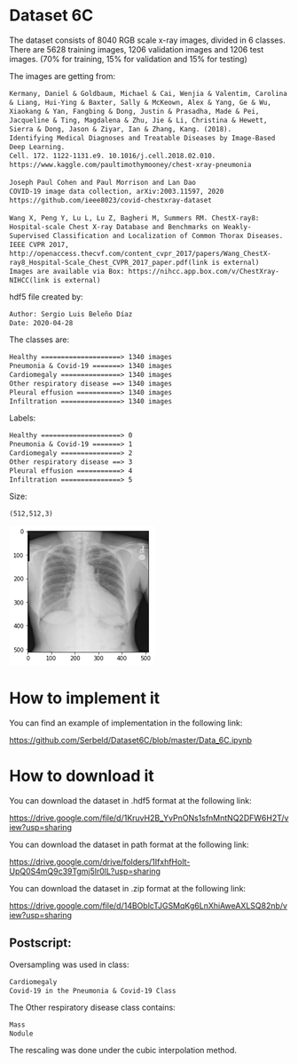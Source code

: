 # Dataset 6C

The dataset consists of 8040 RGB scale x-ray images, divided in 6 classes. There are 5628 training images, 1206 validation images and 1206 test images. (70% for training, 15% for validation and 15% for testing)

The images are getting from:

    Kermany, Daniel & Goldbaum, Michael & Cai, Wenjia & Valentim, Carolina & Liang, Hui-Ying & Baxter, Sally & McKeown, Alex & Yang, Ge & Wu, Xiaokang & Yan, Fangbing & Dong, Justin & Prasadha, Made & Pei, Jacqueline & Ting, Magdalena & Zhu, Jie & Li, Christina & Hewett, Sierra & Dong, Jason & Ziyar, Ian & Zhang, Kang. (2018). 
    Identifying Medical Diagnoses and Treatable Diseases by Image-Based Deep Learning. 
    Cell. 172. 1122-1131.e9. 10.1016/j.cell.2018.02.010. 
    https://www.kaggle.com/paultimothymooney/chest-xray-pneumonia 
    
    Joseph Paul Cohen and Paul Morrison and Lan Dao
    COVID-19 image data collection, arXiv:2003.11597, 2020
    https://github.com/ieee8023/covid-chestxray-dataset
    
    Wang X, Peng Y, Lu L, Lu Z, Bagheri M, Summers RM. ChestX-ray8: Hospital-scale Chest X-ray Database and Benchmarks on Weakly-Supervised Classification and Localization of Common Thorax Diseases. IEEE CVPR 2017, http://openaccess.thecvf.com/content_cvpr_2017/papers/Wang_ChestX-ray8_Hospital-Scale_Chest_CVPR_2017_paper.pdf(link is external)
    Images are available via Box: https://nihcc.app.box.com/v/ChestXray-NIHCC(link is external)

hdf5 file created by:

    Author: Sergio Luis Beleño Díaz
    Date: 2020-04-28

The classes are:

    Healthy ====================> 1340 images
    Pneumonia & Covid-19 =======> 1340 images
    Cardiomegaly ===============> 1340 images
    Other respiratory disease ==> 1340 images
    Pleural effusion ===========> 1340 images
    Infiltration ===============> 1340 images
    
Labels:

    Healthy ====================> 0
    Pneumonia & Covid-19 =======> 1
    Cardiomegaly ===============> 2
    Other respiratory disease ==> 3
    Pleural effusion ===========> 4
    Infiltration ===============> 5
    
Size:

    (512,512,3)
    

<img src="Data6C.png" />

# How to implement it

You can find an example of implementation in the following link: 
    
https://github.com/Serbeld/Dataset6C/blob/master/Data_6C.ipynb

# How to download it

You can download the dataset in .hdf5 format at the following link:

https://drive.google.com/file/d/1KruvH2B_YvPnONs1sfnMntNQ2DFW6H2T/view?usp=sharing

You can download the dataset in path format at the following link:

https://drive.google.com/drive/folders/1IfxhfHolt-UpQ0S4mQ9c39Tgmj5lr0lL?usp=sharing

You can download the dataset in .zip format at the following link:

https://drive.google.com/file/d/14BOblcTJGSMqKg6LnXhiAweAXLSQ82nb/view?usp=sharing

## Postscript:

Oversampling was used in class:
    
    Cardiomegaly
    Covid-19 in the Pneumonia & Covid-19 Class 
    
The Other respiratory disease class contains:

    Mass
    Nodule
    
The rescaling was done under the cubic interpolation method.
